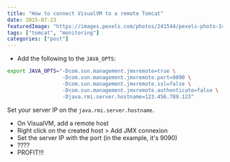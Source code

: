 ```yaml
---
title: "How to connect VisualVM to a remote Tomcat"
date: 2015-07-23
featuredImage: "https://images.pexels.com/photos/241544/pexels-photo-241544.jpeg?w=1260&h=750&auto=compress&cs=tinysrgb"
tags: ["tomcat", "monitoring"]
categories: ["post"]
---
```


<!--more-->

* Add the following to the `JAVA_OPTS`:

```bash
export JAVA_OPTS="-Dcom.sun.management.jmxremote=true \
                  -Dcom.sun.management.jmxremote.port=9090 \
                  -Dcom.sun.management.jmxremote.ssl=false \
                  -Dcom.sun.management.jmxremote.authenticate=false \
                  -Djava.rmi.server.hostname=123.456.789.123"
```

Set your server IP on the `java.rmi.server.hostname`.

* On VisualVM, add a remote host
* Right click on the created host > Add JMX connexion
* Set the server IP with the port (in the example, it's 9090)
* ????
* PROFIT!!!

